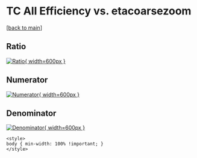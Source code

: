 # TC All Efficiency vs. etacoarsezoom

[[back to main](./)]



## Ratio

[![Ratio](../mtv/var/TC_0_eff_stack_etacoarsezoom.png){ width=600px }](../mtv/var/TC_0_eff_stack_etacoarsezoom.pdf)

## Numerator

[![Numerator](../mtv/num/TC_0_eff_stack_etacoarsezoom_num.png){ width=600px }](../mtv/num/TC_0_eff_stack_etacoarsezoom_num.pdf)

## Denominator

[![Denominator](../mtv/den/TC_0_eff_stack_etacoarsezoom_den.png){ width=600px }](../mtv/den/TC_0_eff_stack_etacoarsezoom_den.pdf)


``` {=html}
<style>
body { min-width: 100% !important; }
</style>
```
